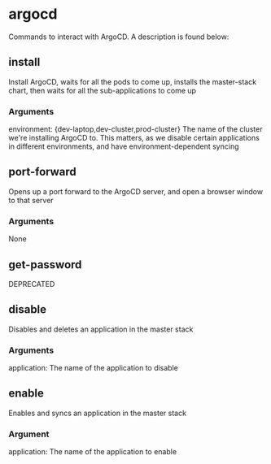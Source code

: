 # argocd
Commands to interact with ArgoCD. A description is found below:

## install
Install ArgoCD, waits for all the pods to come up, installs the master-stack chart, then waits for all the
sub-applications to come up

### Arguments
environment: {dev-laptop,dev-cluster,prod-cluster} The name of the cluster we're installing ArgoCD to. This matters, as we disable
certain applications in different environments, and have environment-dependent syncing

## port-forward
Opens up a port forward to the ArgoCD server, and open a browser window to that server

### Arguments
None

## get-password
DEPRECATED

## disable
Disables and deletes an application in the master stack

### Arguments
application: The name of the application to disable

## enable
Enables and syncs an application in the master stack

### Argument
application: The name of the application to enable